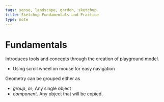 ```yaml
---
tags: sense, landscape, garden, sketchup
title: Sketchup Fundamentals and Practice
type: note
---
```

# Fundamentals

Introduces tools and concepts through the creation of playground model.

- Using scroll wheel on mouse for easy navigation

Geometry can be grouped either as 

- _group_, or;
    Any single object
-  _component_.
    Any object that will be copied.